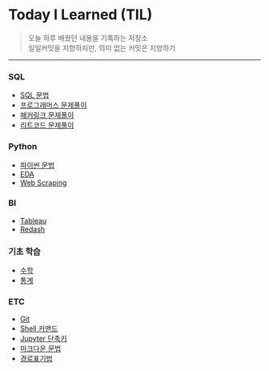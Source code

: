 
# Today I Learned (TIL)
>오늘 하루 배웠던 내용을 기록하는 저장소   
>일일커밋을 지향하지만, 의미 없는 커밋은 지양하기   
----------------------------------------------------------------------------------------------------------------------

### SQL
- [SQL 문법](https://github.com/vive0508/TIL/blob/main/SQL/sql.md)
- [프로그래머스 문제풀이](https://github.com/vive0508/TIL/tree/main/SQL/programmers/README.md)
- [해커링크 문제풀이](https://github.com/vive0508/TIL/blob/main/SQL/HackerRank/README.md)
- [리트코드 문제풀이](https://github.com/vive0508/TIL/blob/main/SQL/LeetCode/README.md)


### Python
- [파이썬 문법](https://github.com/vive0508/TIL/blob/main/Python/Grammar/README.md)   
- [EDA](https://github.com/vive0508/TIL/blob/main/Python/Web_Scraping/README.md)
- [Web Scraping](https://github.com/vive0508/TIL/blob/main/Python/README.md)

### BI
- [Tableau]()   
- [Redash]()

### 기초 학습
- [수학](https://github.com/vive0508/TIL/blob/main/Basic_Math/basic_math.md)
- [통계](https://github.com/vive0508/TIL/blob/main/Basic_Statistics/README.md)

### ETC
- [Git](https://github.com/vive0508/TIL/blob/main/Git/basic_git.md)
- [Shell 커맨드](https://github.com/vive0508/TIL/blob/main/ETC/shell_commands.md) 
- [Jupyter 단축키](https://github.com/vive0508/TIL/blob/main/ETC/jupyter_shortcut.md)   
- [마크다운 문법](https://github.com/vive0508/TIL/blob/main/ETC/markdown_syntax.md)  
- [경로표기법](https://github.com/vive0508/TIL/blob/main/ETC/.md)
